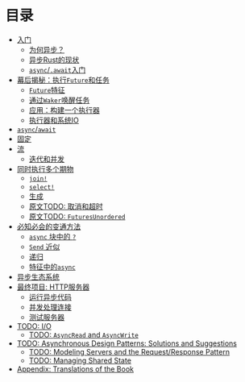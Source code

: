 # 目录

- [入门](01_getting_started/01_chapter.md)
  - [为何异步？](01_getting_started/02_why_async.md)
  - [异步Rust的现状](01_getting_started/03_state_of_async_rust.md)
  - [`async`/`.await`入门](01_getting_started/04_async_await_primer.md)
- [幕后揭秘：执行`Future`和任务](02_execution/01_chapter.md)
  - [`Future`特征](02_execution/02_future.md)
  - [通过`Waker`唤醒任务](02_execution/03_wakeups.md)
  - [应用：构建一个执行器](02_execution/04_executor.md)
  - [执行器和系统IO](02_execution/05_io.md)
- [`async`/`await`](03_async_await/01_chapter.md)
- [固定](04_pinning/01_chapter.md)
- [流](05_streams/01_chapter.md)
  - [迭代和并发](05_streams/02_iteration_and_concurrency.md)
- [同时执行多个期物](06_multiple_futures/01_chapter.md)
  - [`join!`](06_multiple_futures/02_join.md)
  - [`select!`](06_multiple_futures/03_select.md)
  - [生成](06_multiple_futures/04_spawning.md)
  - [原文TODO: 取消和超时]()
  - [原文TODO: `FuturesUnordered`]()
- [必知必会的变通方法](07_workarounds/01_chapter.md)
  - [`async` 块中的 `?`](07_workarounds/02_err_in_async_blocks.md)
  - [`Send` 近似](07_workarounds/03_send_approximation.md)
  - [递归](07_workarounds/04_recursion.md)
  - [特征中的`async`](07_workarounds/05_async_in_traits.md)
- [异步生态系统](08_ecosystem/00_chapter.md)
- [最终项目: HTTP服务器](09_example/00_intro.md)
  - [运行异步代码](09_example/01_running_async_code.md)
  - [并发处理连接](09_example/02_handling_connections_concurrently.md)
  - [测试服务器](09_example/03_tests.md)
- [TODO: I/O]()
  - [TODO: `AsyncRead` and `AsyncWrite`]()
- [TODO: Asynchronous Design Patterns: Solutions and Suggestions]()
  - [TODO: Modeling Servers and the Request/Response Pattern]()
  - [TODO: Managing Shared State]()
- [Appendix: Translations of the Book](12_appendix/01_translations.md)
